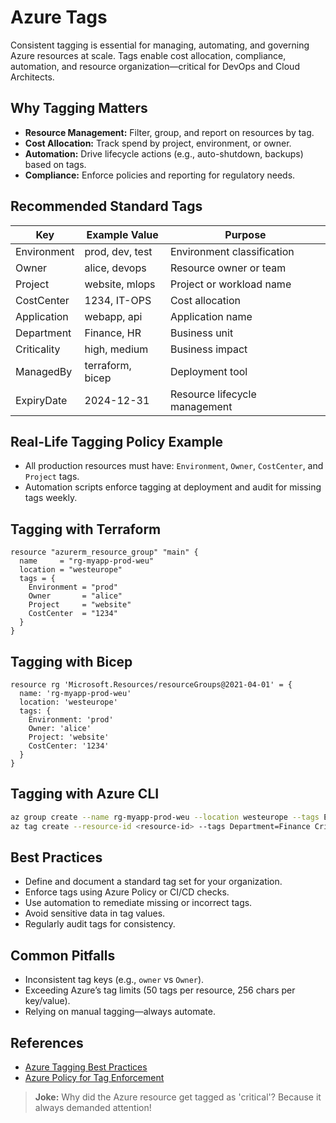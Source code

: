 # Azure Tags

Consistent tagging is essential for managing, automating, and governing Azure resources at scale. Tags enable cost allocation, compliance, automation, and resource organization—critical for DevOps and Cloud Architects.

## Why Tagging Matters

- **Resource Management:** Filter, group, and report on resources by tag.
- **Cost Allocation:** Track spend by project, environment, or owner.
- **Automation:** Drive lifecycle actions (e.g., auto-shutdown, backups) based on tags.
- **Compliance:** Enforce policies and reporting for regulatory needs.

## Recommended Standard Tags

| Key           | Example Value   | Purpose                        |
|---------------|----------------|--------------------------------|
| Environment   | prod, dev, test| Environment classification     |
| Owner         | alice, devops  | Resource owner or team         |
| Project       | website, mlops | Project or workload name       |
| CostCenter    | 1234, IT-OPS   | Cost allocation                |
| Application   | webapp, api    | Application name               |
| Department    | Finance, HR    | Business unit                  |
| Criticality   | high, medium   | Business impact                |
| ManagedBy     | terraform, bicep| Deployment tool                |
| ExpiryDate    | 2024-12-31     | Resource lifecycle management  |

## Real-Life Tagging Policy Example

- All production resources must have: `Environment`, `Owner`, `CostCenter`, and `Project` tags.
- Automation scripts enforce tagging at deployment and audit for missing tags weekly.

## Tagging with Terraform

```hcl
resource "azurerm_resource_group" "main" {
  name     = "rg-myapp-prod-weu"
  location = "westeurope"
  tags = {
    Environment = "prod"
    Owner       = "alice"
    Project     = "website"
    CostCenter  = "1234"
  }
}
```

## Tagging with Bicep

```bicep
resource rg 'Microsoft.Resources/resourceGroups@2021-04-01' = {
  name: 'rg-myapp-prod-weu'
  location: 'westeurope'
  tags: {
    Environment: 'prod'
    Owner: 'alice'
    Project: 'website'
    CostCenter: '1234'
  }
}
```

## Tagging with Azure CLI

```sh
az group create --name rg-myapp-prod-weu --location westeurope --tags Environment=prod Owner=alice Project=website CostCenter=1234
az tag create --resource-id <resource-id> --tags Department=Finance Criticality=high
```

## Best Practices

- Define and document a standard tag set for your organization.
- Enforce tags using Azure Policy or CI/CD checks.
- Use automation to remediate missing or incorrect tags.
- Avoid sensitive data in tag values.
- Regularly audit tags for consistency.

## Common Pitfalls

- Inconsistent tag keys (e.g., `owner` vs `Owner`).
- Exceeding Azure’s tag limits (50 tags per resource, 256 chars per key/value).
- Relying on manual tagging—always automate.

## References

- [Azure Tagging Best Practices](https://learn.microsoft.com/en-us/azure/cloud-adoption-framework/ready/azure-best-practices/resource-tagging)
- [Azure Policy for Tag Enforcement](https://learn.microsoft.com/en-us/azure/governance/policy/samples/enforce-tag-and-its-value)

> **Joke:** Why did the Azure resource get tagged as 'critical'? Because it always demanded attention!
